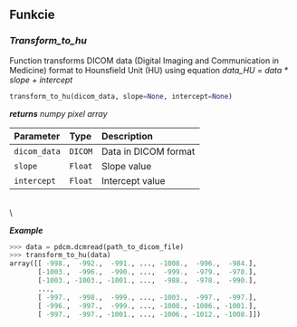 ## **Funkcie**

### *Transform_to_hu*
Function transforms DICOM data (Digital Imaging and Communication in Medicine)
format to Hounsfield Unit (HU) using equation *data_HU* *=* *data * slope + intercept*

```python
transform_to_hu(dicom_data, slope=None, intercept=None)
```


***returns*** *numpy pixel array*

| **Parameter**        | **Type** | **Description**      |
| :------------------- | :------- | :------------------- |
| `dicom_data`         | `DICOM`  | Data in DICOM format |
| `slope`              | `Float`  | Slope value          |
| `intercept`          | `Float`  | Intercept value      |

\
\

***Example***
```python
>>> data = pdcm.dcmread(path_to_dicom_file)
>>> transform_to_hu(data)
array([[ -998.,  -992.,  -991., ..., -1008.,  -996.,  -984.],
       [-1003.,  -996.,  -990., ...,  -999.,  -979.,  -978.],
       [-1003., -1003., -1001., ...,  -988.,  -978.,  -990.],
       ...,
       [ -997.,  -998.,  -999., ..., -1003.,  -997.,  -997.],
       [ -996.,  -997.,  -999., ..., -1008., -1006., -1001.],
       [ -997.,  -997., -1001., ..., -1006., -1012., -1008.]])
